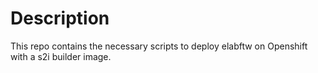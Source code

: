
# Description

This repo contains the necessary scripts to deploy elabftw on Openshift with a s2i builder image.

